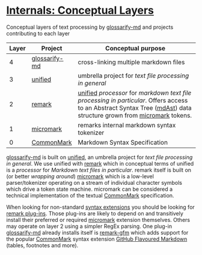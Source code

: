 # [Internals: Conceptual Layers](#internals-conceptual-layers)

[doc-syntax-extensions]: ./markdown-syntax-extensions.md

[remark-gfm]: https://npmjs.com/package/remark-gfm

[remark-plugins]: https://github.com/remarkjs/awesome-remark

Conceptual layers of text processing by [glossarify-md][1] and projects contributing to each layer

| Layer | Project            | Conceptual purpose                                                                                                                                                                 |
| ----- | ------------------ | ---------------------------------------------------------------------------------------------------------------------------------------------------------------------------------- |
| 4     | [glossarify-md][1] | cross-linking multiple markdown files                                                                                                                                              |
| 3     | [unified][2]       | umbrella project for *text file processing in general*                                                                                                                             |
| 2     | [remark][3]        | [unified][2] *processor* for *markdown text file processing in particular*. Offers access to an Abstract Syntax Tree ([mdAst][4]) data structure grown from [micromark][5] tokens. |
| 1     | [micromark][5]     | remarks internal markdown syntax tokenizer                                                                                                                                         |
| 0     | [CommonMark][6]    | Markdown Syntax Specification                                                                                                                                                      |

[glossarify-md][1] is built on [unified][2], an umbrella project for *text file processing in general*. We use unified with [remark][3] which in conceptual terms of unified is a *processor* for *Markdown text files in particular*. remark itself is built on (or better *wrapping around*) [micromark][5] which is a low-level parser/tokenizer operating on a stream of individual character symbols which drive a token state machine. micromark can be considered a technical implementation of the textual [CommonMark][6] specification.

When looking for non-standard [syntax extensions][doc-syntax-extensions] you should be looking for [remark plug-ins][remark-plugins]. Those plug-ins are likely to depend on and transitively install their preferred or required [micromark][5] extension themselves. Others may operate on layer 2 using a simpler RegEx parsing. One plug-in [glossarify-md][1] already installs itself is [remark-gfm] which adds support for the popular [CommonMark][6] syntax extension [GitHub Flavoured Markdown][7] (tables, footnotes and more).

[1]: https://github.com/about-code/glossarify-md "This project."

[2]: https://unifiedjs.com "unified is an umbrella project around text file processing in general."

[3]: https://github.com/remarkjs/remark "remark is a parser and compiler project under the unified umbrella for Markdown text files in particular."

[4]: https://github.com/syntax-tree/mdast "Specification and Implementation of a Markdown Abstract Syntax Tree."

[5]: https://github.com/micromark/ "A low-level extensible implementation of the CommonMark syntax specification (parsing and tokenizing)."

[6]: https://commonmark.org "Effort on providing a minimal set of standardized Markdown syntax."

[7]: https://github.github.com/gfm/ "GitHub Flavoured Markdown"
